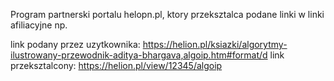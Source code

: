 Program partnerski portalu helopn.pl, ktory przeksztalca podane linki w linki afiliacyjne np.

link podany przez uzytkownika: https://helion.pl/ksiazki/algorytmy-ilustrowany-przewodnik-aditya-bhargava,algoip.htm#format/d
link przeksztalcony: https://helion.pl/view/12345/algoip